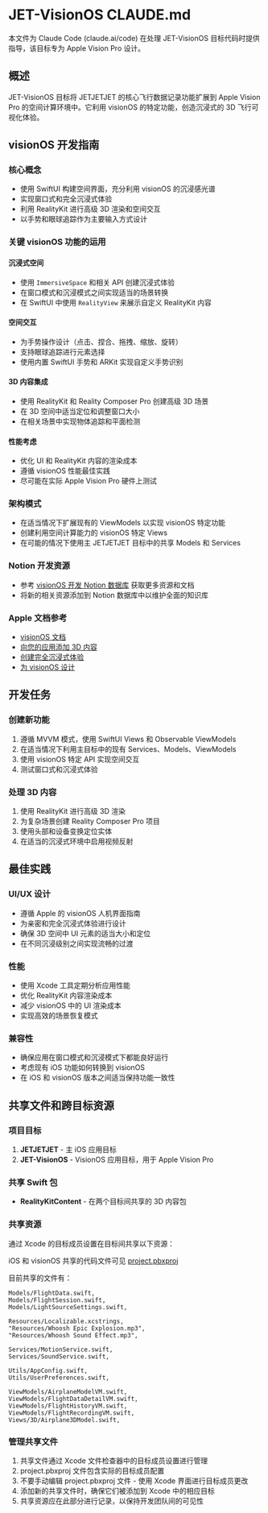 # JET-VisionOS CLAUDE.md

本文件为 Claude Code (claude.ai/code) 在处理 JET-VisionOS 目标代码时提供指导，该目标专为 Apple Vision Pro 设计。

## 概述

JET-VisionOS 目标将 JETJETJET 的核心飞行数据记录功能扩展到 Apple Vision Pro 的空间计算环境中。它利用 visionOS 的特定功能，创造沉浸式的 3D 飞行可视化体验。

## visionOS 开发指南

### 核心概念
- 使用 SwiftUI 构建空间界面，充分利用 visionOS 的沉浸感光谱
- 实现窗口式和完全沉浸式体验
- 利用 RealityKit 进行高级 3D 渲染和空间交互
- 以手势和眼球追踪作为主要输入方式设计

### 关键 visionOS 功能的运用

#### 沉浸式空间
- 使用 `ImmersiveSpace` 和相关 API 创建沉浸式体验
- 在窗口模式和沉浸模式之间实现适当的场景转换
- 在 SwiftUI 中使用 `RealityView` 来展示自定义 RealityKit 内容

#### 空间交互
- 为手势操作设计（点击、捏合、拖拽、缩放、旋转）
- 支持眼球追踪进行元素选择
- 使用内置 SwiftUI 手势和 ARKit 实现自定义手势识别

#### 3D 内容集成
- 使用 RealityKit 和 Reality Composer Pro 创建高级 3D 场景
- 在 3D 空间中适当定位和调整窗口大小
- 在相关场景中实现物体追踪和平面检测

#### 性能考虑
- 优化 UI 和 RealityKit 内容的渲染成本
- 遵循 visionOS 性能最佳实践
- 尽可能在实际 Apple Vision Pro 硬件上测试

### 架构模式
- 在适当情况下扩展现有的 ViewModels 以实现 visionOS 特定功能
- 创建利用空间计算能力的 visionOS 特定 Views
- 在可能的情况下使用主 JETJETJET 目标中的共享 Models 和 Services

### Notion 开发资源
- 参考 [visionOS 开发 Notion 数据库](https://www.notion.so/crhlove/261be9d6386a80718480deccb539f276?v=261be9d6386a806c902f000cc0d1930f&source=copy_link) 获取更多资源和文档
- 将新的相关资源添加到 Notion 数据库中以维护全面的知识库

### Apple 文档参考
- [visionOS 文档](https://developer.apple.com/documentation/visionOS)
- [向您的应用添加 3D 内容](https://developer.apple.com/documentation/visionOS/adding-3d-content-to-your-app)
- [创建完全沉浸式体验](https://developer.apple.com/documentation/visionOS/creating-fully-immersive-experiences)
- [为 visionOS 设计](https://developer.apple.com/design/human-interface-guidelines/designing-for-visionos)

## 开发任务

### 创建新功能
1. 遵循 MVVM 模式，使用 SwiftUI Views 和 Observable ViewModels
2. 在适当情况下利用主目标中的现有 Services、Models、ViewModels
3. 使用 visionOS 特定 API 实现空间交互
4. 测试窗口式和沉浸式体验

### 处理 3D 内容
1. 使用 RealityKit 进行高级 3D 渲染
2. 为复杂场景创建 Reality Composer Pro 项目
3. 使用头部和设备变换定位实体
4. 在适当的沉浸式环境中启用视频反射

## 最佳实践

### UI/UX 设计
- 遵循 Apple 的 visionOS 人机界面指南
- 为亲密和完全沉浸式体验进行设计
- 确保 3D 空间中 UI 元素的适当大小和定位
- 在不同沉浸级别之间实现流畅的过渡

### 性能
- 使用 Xcode 工具定期分析应用性能
- 优化 RealityKit 内容渲染成本
- 减少 visionOS 中的 UI 渲染成本
- 实现高效的场景恢复模式

### 兼容性
- 确保应用在窗口模式和沉浸模式下都能良好运行
- 考虑现有 iOS 功能如何转换到 visionOS
- 在 iOS 和 visionOS 版本之间适当保持功能一致性

## 共享文件和跨目标资源

### 项目目标
1. **JETJETJET** - 主 iOS 应用目标
2. **JET-VisionOS** - VisionOS 应用目标，用于 Apple Vision Pro

### 共享 Swift 包
- **RealityKitContent** - 在两个目标间共享的 3D 内容包

### 共享资源
通过 Xcode 的目标成员设置在目标间共享以下资源：

iOS 和 visionOS 共享的代码文件可见 [project.pbxproj](../JETJETJET.xcodeproj/project.pbxproj)

目前共享的文件有：
```
Models/FlightData.swift,
Models/FlightSession.swift,
Models/LightSourceSettings.swift,

Resources/Localizable.xcstrings,
"Resources/Whoosh Epic Explosion.mp3",
"Resources/Whoosh Sound Effect.mp3",

Services/MotionService.swift,
Services/SoundService.swift,

Utils/AppConfig.swift,
Utils/UserPreferences.swift,

ViewModels/AirplaneModelVM.swift,
ViewModels/FlightDataDetailVM.swift,
ViewModels/FlightHistoryVM.swift,
ViewModels/FlightRecordingVM.swift,
Views/3D/Airplane3DModel.swift,
```

### 管理共享文件
1. 共享文件通过 Xcode 文件检查器中的目标成员设置进行管理
2. project.pbxproj 文件包含实际的目标成员配置
3. 不要手动编辑 project.pbxproj 文件 - 使用 Xcode 界面进行目标成员更改
4. 添加新的共享文件时，确保它们被添加到 Xcode 中的相应目标
5. 共享资源应在此部分进行记录，以保持开发团队间的可见性